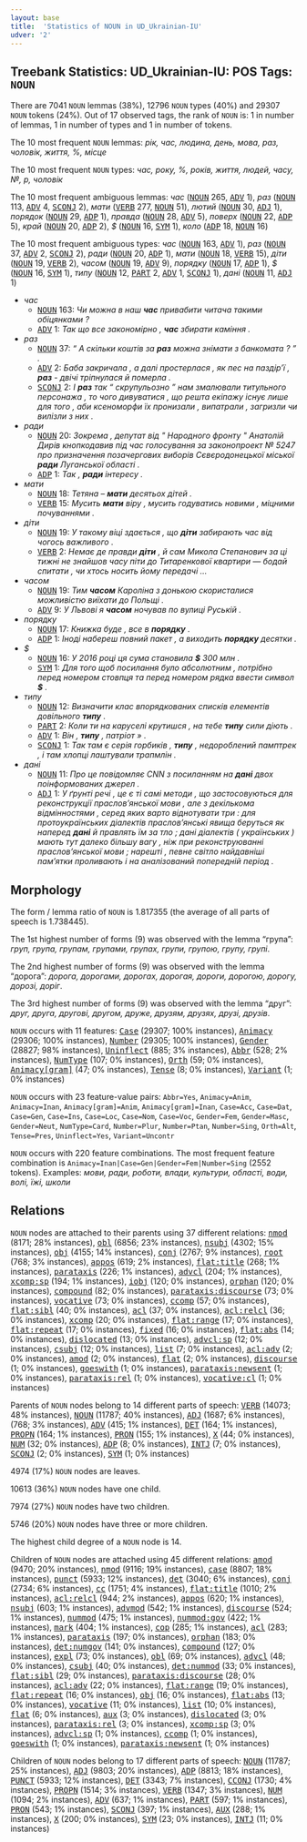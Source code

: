 ```yaml
---
layout: base
title:  'Statistics of NOUN in UD_Ukrainian-IU'
udver: '2'
---
```


## Treebank Statistics: UD_Ukrainian-IU: POS Tags: `NOUN`

There are 7041 `NOUN` lemmas (38%), 12796 `NOUN` types (40%) and 29307 `NOUN` tokens (24%).
Out of 17 observed tags, the rank of `NOUN` is: 1 in number of lemmas, 1 in number of types and 1 in number of tokens.

The 10 most frequent `NOUN` lemmas: <em>рік, час, людина, день, мова, раз, чоловік, життя, %, місце</em>

The 10 most frequent `NOUN` types:  <em>час, року, %, років, життя, людей, часу, №, р, чоловік</em>

The 10 most frequent ambiguous lemmas: <em>час</em> (<tt><a href="uk_iu-pos-NOUN.html">NOUN</a></tt> 265, <tt><a href="uk_iu-pos-ADV.html">ADV</a></tt> 1), <em>раз</em> (<tt><a href="uk_iu-pos-NOUN.html">NOUN</a></tt> 113, <tt><a href="uk_iu-pos-ADV.html">ADV</a></tt> 4, <tt><a href="uk_iu-pos-SCONJ.html">SCONJ</a></tt> 2), <em>мати</em> (<tt><a href="uk_iu-pos-VERB.html">VERB</a></tt> 277, <tt><a href="uk_iu-pos-NOUN.html">NOUN</a></tt> 51), <em>лютий</em> (<tt><a href="uk_iu-pos-NOUN.html">NOUN</a></tt> 30, <tt><a href="uk_iu-pos-ADJ.html">ADJ</a></tt> 1), <em>порядок</em> (<tt><a href="uk_iu-pos-NOUN.html">NOUN</a></tt> 29, <tt><a href="uk_iu-pos-ADP.html">ADP</a></tt> 1), <em>правда</em> (<tt><a href="uk_iu-pos-NOUN.html">NOUN</a></tt> 28, <tt><a href="uk_iu-pos-ADV.html">ADV</a></tt> 5), <em>поверх</em> (<tt><a href="uk_iu-pos-NOUN.html">NOUN</a></tt> 22, <tt><a href="uk_iu-pos-ADP.html">ADP</a></tt> 5), <em>край</em> (<tt><a href="uk_iu-pos-NOUN.html">NOUN</a></tt> 20, <tt><a href="uk_iu-pos-ADP.html">ADP</a></tt> 2), <em>$</em> (<tt><a href="uk_iu-pos-NOUN.html">NOUN</a></tt> 16, <tt><a href="uk_iu-pos-SYM.html">SYM</a></tt> 1), <em>коло</em> (<tt><a href="uk_iu-pos-ADP.html">ADP</a></tt> 18, <tt><a href="uk_iu-pos-NOUN.html">NOUN</a></tt> 16)

The 10 most frequent ambiguous types:  <em>час</em> (<tt><a href="uk_iu-pos-NOUN.html">NOUN</a></tt> 163, <tt><a href="uk_iu-pos-ADV.html">ADV</a></tt> 1), <em>раз</em> (<tt><a href="uk_iu-pos-NOUN.html">NOUN</a></tt> 37, <tt><a href="uk_iu-pos-ADV.html">ADV</a></tt> 2, <tt><a href="uk_iu-pos-SCONJ.html">SCONJ</a></tt> 2), <em>ради</em> (<tt><a href="uk_iu-pos-NOUN.html">NOUN</a></tt> 20, <tt><a href="uk_iu-pos-ADP.html">ADP</a></tt> 1), <em>мати</em> (<tt><a href="uk_iu-pos-NOUN.html">NOUN</a></tt> 18, <tt><a href="uk_iu-pos-VERB.html">VERB</a></tt> 15), <em>діти</em> (<tt><a href="uk_iu-pos-NOUN.html">NOUN</a></tt> 19, <tt><a href="uk_iu-pos-VERB.html">VERB</a></tt> 2), <em>часом</em> (<tt><a href="uk_iu-pos-NOUN.html">NOUN</a></tt> 19, <tt><a href="uk_iu-pos-ADV.html">ADV</a></tt> 9), <em>порядку</em> (<tt><a href="uk_iu-pos-NOUN.html">NOUN</a></tt> 17, <tt><a href="uk_iu-pos-ADP.html">ADP</a></tt> 1), <em>$</em> (<tt><a href="uk_iu-pos-NOUN.html">NOUN</a></tt> 16, <tt><a href="uk_iu-pos-SYM.html">SYM</a></tt> 1), <em>типу</em> (<tt><a href="uk_iu-pos-NOUN.html">NOUN</a></tt> 12, <tt><a href="uk_iu-pos-PART.html">PART</a></tt> 2, <tt><a href="uk_iu-pos-ADV.html">ADV</a></tt> 1, <tt><a href="uk_iu-pos-SCONJ.html">SCONJ</a></tt> 1), <em>дані</em> (<tt><a href="uk_iu-pos-NOUN.html">NOUN</a></tt> 11, <tt><a href="uk_iu-pos-ADJ.html">ADJ</a></tt> 1)


* <em>час</em>
  * <tt><a href="uk_iu-pos-NOUN.html">NOUN</a></tt> 163: <em>Чи можна в наш <b>час</b> привабити читача такими обіцянками ?</em>
  * <tt><a href="uk_iu-pos-ADV.html">ADV</a></tt> 1: <em>Так що все закономірно , <b>час</b> збирати каміння .</em>
* <em>раз</em>
  * <tt><a href="uk_iu-pos-NOUN.html">NOUN</a></tt> 37: <em>“ А скільки коштів за <b>раз</b> можна знімати з банкомата ? ” .</em>
  * <tt><a href="uk_iu-pos-ADV.html">ADV</a></tt> 2: <em>Баба закричала , а далі простерлася , як пес на паздір’ї , <b>раз</b> - двічі тріпнулася й померла .</em>
  * <tt><a href="uk_iu-pos-SCONJ.html">SCONJ</a></tt> 2: <em>І <b>раз</b> так “ скрупульозно ” нам змалювали титульного персонажа , то чого дивуватися , що решта екіпажу існує лише для того , аби ксеноморфи їх пронизали , випатрали , загризли чи вилізли з них .</em>
* <em>ради</em>
  * <tt><a href="uk_iu-pos-NOUN.html">NOUN</a></tt> 20: <em>Зокрема , депутат від " Народного фронту " Анатолій Дирів кнопкодавив під час голосування за законопроект № 5247 про призначення позачергових виборів Сєвєродонецької міської <b>ради</b> Луганської області .</em>
  * <tt><a href="uk_iu-pos-ADP.html">ADP</a></tt> 1: <em>Так , <b>ради</b> інтересу .</em>
* <em>мати</em>
  * <tt><a href="uk_iu-pos-NOUN.html">NOUN</a></tt> 18: <em>Тетяна – <b>мати</b> десятьох дітей .</em>
  * <tt><a href="uk_iu-pos-VERB.html">VERB</a></tt> 15: <em>Мусить <b>мати</b> віру , мусить годуватись новими , міцними почуваннями .</em>
* <em>діти</em>
  * <tt><a href="uk_iu-pos-NOUN.html">NOUN</a></tt> 19: <em>У такому віці здається , що <b>діти</b> забирають час від чогось важливого .</em>
  * <tt><a href="uk_iu-pos-VERB.html">VERB</a></tt> 2: <em>Немає де правди <b>діти</b> , й сам Микола Степанович за ці тижні не знайшов часу піти до Титаренкової квартири — бодай спитати , чи хтось носить йому передачі …</em>
* <em>часом</em>
  * <tt><a href="uk_iu-pos-NOUN.html">NOUN</a></tt> 19: <em>Тим <b>часом</b> Кароліна з донькою скористалися можливістю виїхати до Польщі .</em>
  * <tt><a href="uk_iu-pos-ADV.html">ADV</a></tt> 9: <em>У Львові я <b>часом</b> ночував по вулиці Руській .</em>
* <em>порядку</em>
  * <tt><a href="uk_iu-pos-NOUN.html">NOUN</a></tt> 17: <em>Книжка буде , все в <b>порядку</b> .</em>
  * <tt><a href="uk_iu-pos-ADP.html">ADP</a></tt> 1: <em>Іноді набереш повний пакет , а виходить <b>порядку</b> десятки .</em>
* <em>$</em>
  * <tt><a href="uk_iu-pos-NOUN.html">NOUN</a></tt> 16: <em>У 2016 році ця сума становила <b>$</b> 300 млн .</em>
  * <tt><a href="uk_iu-pos-SYM.html">SYM</a></tt> 1: <em>Для того щоб посилання було абсолютним , потрібно перед номером стовпця та перед номером рядка ввести символ <b>$</b> .</em>
* <em>типу</em>
  * <tt><a href="uk_iu-pos-NOUN.html">NOUN</a></tt> 12: <em>Визначити клас впорядкованих списків елементів довільного <b>типу</b> .</em>
  * <tt><a href="uk_iu-pos-PART.html">PART</a></tt> 2: <em>Коли ти на каруселі крутишся , на тебе <b>типу</b> сили діють .</em>
  * <tt><a href="uk_iu-pos-ADV.html">ADV</a></tt> 1: <em>Він , <b>типу</b> , патріот » .</em>
  * <tt><a href="uk_iu-pos-SCONJ.html">SCONJ</a></tt> 1: <em>Так там є серія горбиків , <b>типу</b> , недороблений памптрек , і там хлопці лаштували трапмлін .</em>
* <em>дані</em>
  * <tt><a href="uk_iu-pos-NOUN.html">NOUN</a></tt> 11: <em>Про це повідомляє CNN з посиланням на <b>дані</b> двох поінформованих джерел .</em>
  * <tt><a href="uk_iu-pos-ADJ.html">ADJ</a></tt> 1: <em>У ґрунті речі , це є ті самі методи , що застосовуються для реконструкції праслов’янської мови , але з декількома відмінностями , серед яких варто віднотувати три : для протоукраїнських діалектів праслов’янські явища беруться як наперед <b>дані</b> й правлять їм за тло ; дані діалектів ( українських ) мають тут далеко більшу вагу , ніж при реконструюванні праслов’янської мови ; нарешті , певне світло найдавніші пам’ятки проливають і на аналізований попередній період .</em>

## Morphology

The form / lemma ratio of `NOUN` is 1.817355 (the average of all parts of speech is 1.738445).

The 1st highest number of forms (9) was observed with the lemma “група”: <em>груп, група, групам, групами, групах, групи, групою, групу, групі</em>.

The 2nd highest number of forms (9) was observed with the lemma “дорога”: <em>дорога, дорогами, дорогах, дорогая, дороги, дорогою, дорогу, дорозі, доріг</em>.

The 3rd highest number of forms (9) was observed with the lemma “друг”: <em>друг, друга, другові, другом, друже, друзям, друзях, друзі, друзів</em>.

`NOUN` occurs with 11 features: <tt><a href="uk_iu-feat-Case.html">Case</a></tt> (29307; 100% instances), <tt><a href="uk_iu-feat-Animacy.html">Animacy</a></tt> (29306; 100% instances), <tt><a href="uk_iu-feat-Number.html">Number</a></tt> (29305; 100% instances), <tt><a href="uk_iu-feat-Gender.html">Gender</a></tt> (28827; 98% instances), <tt><a href="uk_iu-feat-Uninflect.html">Uninflect</a></tt> (885; 3% instances), <tt><a href="uk_iu-feat-Abbr.html">Abbr</a></tt> (528; 2% instances), <tt><a href="uk_iu-feat-NumType.html">NumType</a></tt> (107; 0% instances), <tt><a href="uk_iu-feat-Orth.html">Orth</a></tt> (59; 0% instances), <tt><a href="uk_iu-feat-Animacy-gram.html">Animacy[gram]</a></tt> (47; 0% instances), <tt><a href="uk_iu-feat-Tense.html">Tense</a></tt> (8; 0% instances), <tt><a href="uk_iu-feat-Variant.html">Variant</a></tt> (1; 0% instances)

`NOUN` occurs with 23 feature-value pairs: `Abbr=Yes`, `Animacy=Anim`, `Animacy=Inan`, `Animacy[gram]=Anim`, `Animacy[gram]=Inan`, `Case=Acc`, `Case=Dat`, `Case=Gen`, `Case=Ins`, `Case=Loc`, `Case=Nom`, `Case=Voc`, `Gender=Fem`, `Gender=Masc`, `Gender=Neut`, `NumType=Card`, `Number=Plur`, `Number=Ptan`, `Number=Sing`, `Orth=Alt`, `Tense=Pres`, `Uninflect=Yes`, `Variant=Uncontr`

`NOUN` occurs with 220 feature combinations.
The most frequent feature combination is `Animacy=Inan|Case=Gen|Gender=Fem|Number=Sing` (2552 tokens).
Examples: <em>мови, ради, роботи, влади, культури, області, води, волі, їжі, школи</em>


## Relations

`NOUN` nodes are attached to their parents using 37 different relations: <tt><a href="uk_iu-dep-nmod.html">nmod</a></tt> (8171; 28% instances), <tt><a href="uk_iu-dep-obl.html">obl</a></tt> (6856; 23% instances), <tt><a href="uk_iu-dep-nsubj.html">nsubj</a></tt> (4302; 15% instances), <tt><a href="uk_iu-dep-obj.html">obj</a></tt> (4155; 14% instances), <tt><a href="uk_iu-dep-conj.html">conj</a></tt> (2767; 9% instances), <tt><a href="uk_iu-dep-root.html">root</a></tt> (768; 3% instances), <tt><a href="uk_iu-dep-appos.html">appos</a></tt> (619; 2% instances), <tt><a href="uk_iu-dep-flat-title.html">flat:title</a></tt> (268; 1% instances), <tt><a href="uk_iu-dep-parataxis.html">parataxis</a></tt> (226; 1% instances), <tt><a href="uk_iu-dep-advcl.html">advcl</a></tt> (204; 1% instances), <tt><a href="uk_iu-dep-xcomp-sp.html">xcomp:sp</a></tt> (194; 1% instances), <tt><a href="uk_iu-dep-iobj.html">iobj</a></tt> (120; 0% instances), <tt><a href="uk_iu-dep-orphan.html">orphan</a></tt> (120; 0% instances), <tt><a href="uk_iu-dep-compound.html">compound</a></tt> (82; 0% instances), <tt><a href="uk_iu-dep-parataxis-discourse.html">parataxis:discourse</a></tt> (73; 0% instances), <tt><a href="uk_iu-dep-vocative.html">vocative</a></tt> (73; 0% instances), <tt><a href="uk_iu-dep-ccomp.html">ccomp</a></tt> (57; 0% instances), <tt><a href="uk_iu-dep-flat-sibl.html">flat:sibl</a></tt> (40; 0% instances), <tt><a href="uk_iu-dep-acl.html">acl</a></tt> (37; 0% instances), <tt><a href="uk_iu-dep-acl-relcl.html">acl:relcl</a></tt> (36; 0% instances), <tt><a href="uk_iu-dep-xcomp.html">xcomp</a></tt> (20; 0% instances), <tt><a href="uk_iu-dep-flat-range.html">flat:range</a></tt> (17; 0% instances), <tt><a href="uk_iu-dep-flat-repeat.html">flat:repeat</a></tt> (17; 0% instances), <tt><a href="uk_iu-dep-fixed.html">fixed</a></tt> (16; 0% instances), <tt><a href="uk_iu-dep-flat-abs.html">flat:abs</a></tt> (14; 0% instances), <tt><a href="uk_iu-dep-dislocated.html">dislocated</a></tt> (13; 0% instances), <tt><a href="uk_iu-dep-advcl-sp.html">advcl:sp</a></tt> (12; 0% instances), <tt><a href="uk_iu-dep-csubj.html">csubj</a></tt> (12; 0% instances), <tt><a href="uk_iu-dep-list.html">list</a></tt> (7; 0% instances), <tt><a href="uk_iu-dep-acl-adv.html">acl:adv</a></tt> (2; 0% instances), <tt><a href="uk_iu-dep-amod.html">amod</a></tt> (2; 0% instances), <tt><a href="uk_iu-dep-flat.html">flat</a></tt> (2; 0% instances), <tt><a href="uk_iu-dep-discourse.html">discourse</a></tt> (1; 0% instances), <tt><a href="uk_iu-dep-goeswith.html">goeswith</a></tt> (1; 0% instances), <tt><a href="uk_iu-dep-parataxis-newsent.html">parataxis:newsent</a></tt> (1; 0% instances), <tt><a href="uk_iu-dep-parataxis-rel.html">parataxis:rel</a></tt> (1; 0% instances), <tt><a href="uk_iu-dep-vocative-cl.html">vocative:cl</a></tt> (1; 0% instances)

Parents of `NOUN` nodes belong to 14 different parts of speech: <tt><a href="uk_iu-pos-VERB.html">VERB</a></tt> (14073; 48% instances), <tt><a href="uk_iu-pos-NOUN.html">NOUN</a></tt> (11787; 40% instances), <tt><a href="uk_iu-pos-ADJ.html">ADJ</a></tt> (1687; 6% instances),  (768; 3% instances), <tt><a href="uk_iu-pos-ADV.html">ADV</a></tt> (415; 1% instances), <tt><a href="uk_iu-pos-DET.html">DET</a></tt> (164; 1% instances), <tt><a href="uk_iu-pos-PROPN.html">PROPN</a></tt> (164; 1% instances), <tt><a href="uk_iu-pos-PRON.html">PRON</a></tt> (155; 1% instances), <tt><a href="uk_iu-pos-X.html">X</a></tt> (44; 0% instances), <tt><a href="uk_iu-pos-NUM.html">NUM</a></tt> (32; 0% instances), <tt><a href="uk_iu-pos-ADP.html">ADP</a></tt> (8; 0% instances), <tt><a href="uk_iu-pos-INTJ.html">INTJ</a></tt> (7; 0% instances), <tt><a href="uk_iu-pos-SCONJ.html">SCONJ</a></tt> (2; 0% instances), <tt><a href="uk_iu-pos-SYM.html">SYM</a></tt> (1; 0% instances)

4974 (17%) `NOUN` nodes are leaves.

10613 (36%) `NOUN` nodes have one child.

7974 (27%) `NOUN` nodes have two children.

5746 (20%) `NOUN` nodes have three or more children.

The highest child degree of a `NOUN` node is 14.

Children of `NOUN` nodes are attached using 45 different relations: <tt><a href="uk_iu-dep-amod.html">amod</a></tt> (9470; 20% instances), <tt><a href="uk_iu-dep-nmod.html">nmod</a></tt> (9116; 19% instances), <tt><a href="uk_iu-dep-case.html">case</a></tt> (8807; 18% instances), <tt><a href="uk_iu-dep-punct.html">punct</a></tt> (5933; 12% instances), <tt><a href="uk_iu-dep-det.html">det</a></tt> (3040; 6% instances), <tt><a href="uk_iu-dep-conj.html">conj</a></tt> (2734; 6% instances), <tt><a href="uk_iu-dep-cc.html">cc</a></tt> (1751; 4% instances), <tt><a href="uk_iu-dep-flat-title.html">flat:title</a></tt> (1010; 2% instances), <tt><a href="uk_iu-dep-acl-relcl.html">acl:relcl</a></tt> (944; 2% instances), <tt><a href="uk_iu-dep-appos.html">appos</a></tt> (620; 1% instances), <tt><a href="uk_iu-dep-nsubj.html">nsubj</a></tt> (603; 1% instances), <tt><a href="uk_iu-dep-advmod.html">advmod</a></tt> (542; 1% instances), <tt><a href="uk_iu-dep-discourse.html">discourse</a></tt> (524; 1% instances), <tt><a href="uk_iu-dep-nummod.html">nummod</a></tt> (475; 1% instances), <tt><a href="uk_iu-dep-nummod-gov.html">nummod:gov</a></tt> (422; 1% instances), <tt><a href="uk_iu-dep-mark.html">mark</a></tt> (404; 1% instances), <tt><a href="uk_iu-dep-cop.html">cop</a></tt> (285; 1% instances), <tt><a href="uk_iu-dep-acl.html">acl</a></tt> (283; 1% instances), <tt><a href="uk_iu-dep-parataxis.html">parataxis</a></tt> (197; 0% instances), <tt><a href="uk_iu-dep-orphan.html">orphan</a></tt> (183; 0% instances), <tt><a href="uk_iu-dep-det-numgov.html">det:numgov</a></tt> (141; 0% instances), <tt><a href="uk_iu-dep-compound.html">compound</a></tt> (127; 0% instances), <tt><a href="uk_iu-dep-expl.html">expl</a></tt> (73; 0% instances), <tt><a href="uk_iu-dep-obl.html">obl</a></tt> (69; 0% instances), <tt><a href="uk_iu-dep-advcl.html">advcl</a></tt> (48; 0% instances), <tt><a href="uk_iu-dep-csubj.html">csubj</a></tt> (40; 0% instances), <tt><a href="uk_iu-dep-det-nummod.html">det:nummod</a></tt> (33; 0% instances), <tt><a href="uk_iu-dep-flat-sibl.html">flat:sibl</a></tt> (29; 0% instances), <tt><a href="uk_iu-dep-parataxis-discourse.html">parataxis:discourse</a></tt> (28; 0% instances), <tt><a href="uk_iu-dep-acl-adv.html">acl:adv</a></tt> (22; 0% instances), <tt><a href="uk_iu-dep-flat-range.html">flat:range</a></tt> (19; 0% instances), <tt><a href="uk_iu-dep-flat-repeat.html">flat:repeat</a></tt> (16; 0% instances), <tt><a href="uk_iu-dep-obj.html">obj</a></tt> (16; 0% instances), <tt><a href="uk_iu-dep-flat-abs.html">flat:abs</a></tt> (13; 0% instances), <tt><a href="uk_iu-dep-vocative.html">vocative</a></tt> (11; 0% instances), <tt><a href="uk_iu-dep-list.html">list</a></tt> (10; 0% instances), <tt><a href="uk_iu-dep-flat.html">flat</a></tt> (6; 0% instances), <tt><a href="uk_iu-dep-aux.html">aux</a></tt> (3; 0% instances), <tt><a href="uk_iu-dep-dislocated.html">dislocated</a></tt> (3; 0% instances), <tt><a href="uk_iu-dep-parataxis-rel.html">parataxis:rel</a></tt> (3; 0% instances), <tt><a href="uk_iu-dep-xcomp-sp.html">xcomp:sp</a></tt> (3; 0% instances), <tt><a href="uk_iu-dep-advcl-sp.html">advcl:sp</a></tt> (1; 0% instances), <tt><a href="uk_iu-dep-ccomp.html">ccomp</a></tt> (1; 0% instances), <tt><a href="uk_iu-dep-goeswith.html">goeswith</a></tt> (1; 0% instances), <tt><a href="uk_iu-dep-parataxis-newsent.html">parataxis:newsent</a></tt> (1; 0% instances)

Children of `NOUN` nodes belong to 17 different parts of speech: <tt><a href="uk_iu-pos-NOUN.html">NOUN</a></tt> (11787; 25% instances), <tt><a href="uk_iu-pos-ADJ.html">ADJ</a></tt> (9803; 20% instances), <tt><a href="uk_iu-pos-ADP.html">ADP</a></tt> (8813; 18% instances), <tt><a href="uk_iu-pos-PUNCT.html">PUNCT</a></tt> (5933; 12% instances), <tt><a href="uk_iu-pos-DET.html">DET</a></tt> (3343; 7% instances), <tt><a href="uk_iu-pos-CCONJ.html">CCONJ</a></tt> (1730; 4% instances), <tt><a href="uk_iu-pos-PROPN.html">PROPN</a></tt> (1514; 3% instances), <tt><a href="uk_iu-pos-VERB.html">VERB</a></tt> (1347; 3% instances), <tt><a href="uk_iu-pos-NUM.html">NUM</a></tt> (1094; 2% instances), <tt><a href="uk_iu-pos-ADV.html">ADV</a></tt> (637; 1% instances), <tt><a href="uk_iu-pos-PART.html">PART</a></tt> (597; 1% instances), <tt><a href="uk_iu-pos-PRON.html">PRON</a></tt> (543; 1% instances), <tt><a href="uk_iu-pos-SCONJ.html">SCONJ</a></tt> (397; 1% instances), <tt><a href="uk_iu-pos-AUX.html">AUX</a></tt> (288; 1% instances), <tt><a href="uk_iu-pos-X.html">X</a></tt> (200; 0% instances), <tt><a href="uk_iu-pos-SYM.html">SYM</a></tt> (23; 0% instances), <tt><a href="uk_iu-pos-INTJ.html">INTJ</a></tt> (11; 0% instances)

